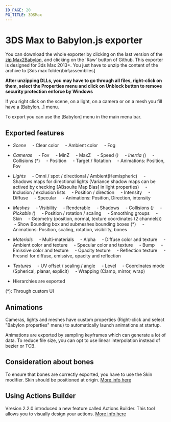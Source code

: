 ```yaml
---
ID_PAGE: 20
PG_TITLE: 3DSMax
---
```

# 3DS Max to Babylon.js exporter

You can download the whole exporter by clicking on the last version of the [zip Max2Babylon](https://github.com/BabylonJS/Babylon.js/tree/master/Exporters/3ds%20Max), and clicking on the 'Raw' button of Github.
This exporter is designed for 3ds Max 2013+. You just have to unzip the content of the archive to [3ds max folder\bin\assemblies]

**After unzipping DLLs, you may have to go through all files, right-click on them, select the Properties menu and click on Unblock button to remove security protection enforce by Windows**

If you right click on the scene, on a light, on a camera or on a mesh you fill have a [Babylon...] menu.

To export you can use the [Babylon] menu in the main menu bar.

## Exported features

- _Scene_
    - Clear color
    - Ambient color
    - Fog

- _Cameras_
    - Fov
    - MinZ
    - MaxZ
    - Speed (*)
    - Inertia (*)
    - Collisions (*)
    - Position
    - Target / Rotation
    - Animations: Position, Fov

- _Lights_
    - Omni / spot / directional / Ambient(Hemispheric)
    - Shadows maps for directional lights (Variance shadow maps can be actived by checking [ABsoulte Map Bias] in light properties)
    - Inclusion / exclusion lists
    - Position / direction
    - Intensity
    - Diffuse
    - Specular
    - Animations: Position, Direction, intensity

- _Meshes_
    - Visibility
    - Renderable
    - Shadows
    - Collisions (*)
    - Pickable (*)
    - Position / rotation / scaling
    - Smoothing groups
    - Skin
    - Geometry (position, normal, texture coordinates (2 channels))
    - Show Bounding box and submeshes bounding boxes (*)
    - Animations: Position, scaling, rotation, visibility, bones

- _Materials_
    - Multi-materials
    - Alpha
    - Diffuse color and texture
    - Ambient color and texture
    - Specular color and texture
    - Bump
    - Emissive color and texture
    - Opacity texture
    - Reflection texture
    - Fresnel for diffuse, emissive, opacity and reflection

- _Textures_
    - UV offset / scaling / angle
    - Level
    - Coordinates mode (Spherical, planar, explicit)
    - Wrapping (Clamp, mirror, wrap)

- Hierarchies are exported

(*): Through custom UI

## Animations

Cameras, lights and meshes have custom properties (Right-click and select "Babylon properties" menu) to automatically launch animations at startup.

Animations are exported by sampling keyframes which can generate a lot of data. To reduce file size, you can opt to use linear interpolation instead of bezier or TCB.

## Consideration about bones

To ensure that bones are correctly exported, you have to use the Skin modifier. Skin should be positioned at origin. [More info here](/exporters/Bones_influences_per_vertex)

## Using Actions Builder

Vresion 2.2.0 introduced a new feature called Actions Builder. This tool allows you to visually design your actions. [More info here](https://medium.com/babylon-js/actions-builder-b05e72aa541a)
